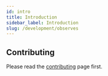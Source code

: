 ```yaml
---
id: intro
title: Introduction
sidebar_label: Introduction
slug: /development/observes
---
```


## Contributing

Please read the
[contributing](/development/contributing) page first.
